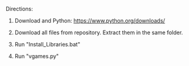 Directions:

1. Download and Python: https://www.python.org/downloads/

2. Download all files from repository. Extract them in the same folder.

3. Run "Install_Libraries.bat"

4. Run "vgames.py"
